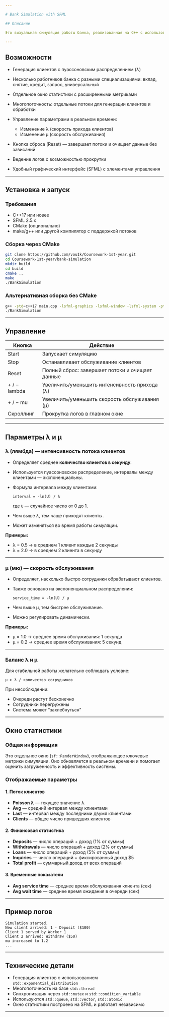 ```yaml
---

# Bank Simulation with SFML

## Описание

Это визуальная симуляция работы банка, реализованная на C++ с использованием библиотеки SFML и стандартной многопоточности. Приложение моделирует поведение клиентов, приходящих в банк, и их обслуживание несколькими кассирами с разными специализациями. Клиенты генерируются с использованием пуассоновского распределения, а скорость обслуживания задаётся параметром μ.

---
```


## Возможности

* Генерация клиентов с пуассоновским распределением (λ)
* Несколько работников банка с разными специализациями: вклад, снятие, кредит, запрос, универсальный
* Отдельное окно статистики с расширенными метриками
* Многопоточность: отдельные потоки для генерации клиентов и обработки
* Управление параметрами в реальном времени:

  * Изменение λ (скорость прихода клиентов)
  * Изменение μ (скорость обслуживания)
* Кнопка сброса (Reset) — завершает потоки и очищает данные без зависаний
* Ведение логов с возможностью прокрутки
* Удобный графический интерфейс (SFML) с элементами управления

---

## Установка и запуск

### Требования

* C++17 или новее
* SFML 2.5.x
* CMake (опционально)
* make/g++ или другой компилятор с поддержкой потоков

### Сборка через CMake

```bash
git clone https://github.com/vou1k/Coursework-1st-year.git
cd Coursework-1st-year/bank-simulation
mkdir build
cd build
cmake ..
make
./BankSimulation
```

### Альтернативная сборка без CMake

```bash
g++ -std=c++17 main.cpp -lsfml-graphics -lsfml-window -lsfml-system -pthread -o BankSimulation
./BankSimulation
```

---

## Управление

| Кнопка       | Действие                                        |
| ------------ | ----------------------------------------------- |
| Start        | Запускает симуляцию                             |
| Stop         | Останавливает обслуживание клиентов             |
| Reset        | Полный сброс: завершает потоки и очищает данные |
| + / − lambda | Увеличить/уменьшить интенсивность прихода (λ)   |
| + / − mu     | Увеличить/уменьшить скорость обслуживания (μ)   |
| Скроллинг    | Прокрутка логов в главном окне                  |

---

## Параметры λ и μ

### λ (лямбда) — интенсивность потока клиентов

* Определяет среднее **количество клиентов в секунду**.

* Используется пуассоновское распределение, интервалы между клиентами — экспоненциальны.

* Формула интервала между клиентами:

  ```
  interval = -ln(U) / λ
  ```

  где `U` — случайное число от 0 до 1.

* Чем выше λ, тем чаще приходят клиенты.

* Может изменяться во время работы симуляции.

**Примеры:**

* λ = 0.5 → в среднем 1 клиент каждые 2 секунды
* λ = 2.0 → в среднем 2 клиента в секунду

---

### μ (мю) — скорость обслуживания

* Определяет, насколько быстро сотрудники обрабатывают клиентов.

* Также основано на экспоненциальном распределении:

  ```
  service_time = -ln(U) / μ
  ```

* Чем выше μ, тем быстрее обслуживание.

* Можно регулировать динамически.

**Примеры:**

* μ = 1.0 → среднее время обслуживания: 1 секунда
* μ = 0.2 → среднее время обслуживания: 5 секунд

---

### Баланс λ и μ

Для стабильной работы желательно соблюдать условие:

```
μ > λ / количество сотрудников
```

При несоблюдении:

* Очереди растут бесконечно
* Сотрудники перегружены
* Система может "захлебнуться"

---

## Окно статистики

### Общая информация

Это отдельное окно (`sf::RenderWindow`), отображающее ключевые метрики симуляции. Оно обновляется в реальном времени и помогает оценить загруженность и эффективность системы.

### Отображаемые параметры

#### 1. Поток клиентов

* **Poisson λ** — текущее значение λ
* **Avg** — средний интервал между клиентами
* **Last** — интервал между последними двумя клиентами
* **Clients** — общее число пришедших клиентов

#### 2. Финансовая статистика

* **Deposits** — число операций + доход (1% от суммы)
* **Withdrawals** — число операций + доход (2% от суммы)
* **Loans** — число операций + доход (5% от суммы)
* **Inquiries** — число операций + фиксированный доход \$5
* **Total profit** — суммарный доход от всех операций

#### 3. Временные показатели

* **Avg service time** — среднее время обслуживания клиента (сек)
* **Avg wait time** — среднее время ожидания в очереди (сек)

---

## Пример логов

```text
Simulation started.
New client arrived: 1 - Deposit ($100)
Client 1 served by Worker 1
Client 2 arrived: Withdraw ($50)
mu increased to 1.2
...
```

---

## Технические детали

* Генерация клиентов с использованием `std::exponential_distribution`
* Многопоточность на базе `std::thread`
* Синхронизация через `std::mutex` и `std::condition_variable`
* Используются `std::queue`, `std::vector`, `std::atomic`
* Окно статистики построено на SFML и работает независимо

---



